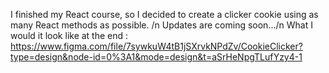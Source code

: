 I finished my React course, so I decided to create a clicker cookie using as many React methods as possible. /n
Updates are coming soon.../n
What I would it look like at the end : https://www.figma.com/file/7sywkuW4tB1jSXrvkNPdZv/CookieClicker?type=design&node-id=0%3A1&mode=design&t=aSrHeNpgTLufYzy4-1
